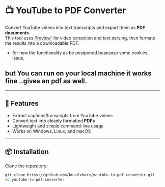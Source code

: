# 📺 YouTube to PDF Converter  

Convert YouTube videos into text transcripts and export them as **PDF documents**.  
This tool uses [Preview`]( https://youtube-to-pdf-converter.onrender.com/) for video extraction and text parsing, then formats the results into a downloadable PDF.  

* for now the functionality as be postponed beacause some cookies issue,
## but You can run on your local machine it works fine ..gives an pdf as well.

---

## 🚀 Features
- Extract captions/transcripts from YouTube videos  
- Convert text into cleanly formatted **PDFs**  
- Lightweight and simple command-line usage  
- Works on Windows, Linux, and macOS  

---

## 📦 Installation

Clone the repository:
```bash
git clone https://github.com/kunalekare/youtube-to-pdf-converter.git
cd youtube-to-pdf-converter
